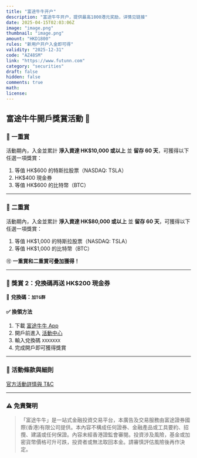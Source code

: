 ```yaml
---
title: "富途牛牛开户"
description: "富途牛牛开户，提供最高1800港元奖励，详情见链接"
date: 2025-04-15T02:03:06Z
image: "image.png"
thumbnail: "image.png"
amount: "HKD1800"
rules: "新用户开户入金即可得"
validity: "2025-12-31"
code: "AZ48SM"
link: "https://www.futunn.com"
category: "securities"
draft: false
hidden: false
comments: true
math:
license:
---
```


## 富途牛牛開戶獎賞活動 🎁

### 🥇 一重賞

活動期內，入金並累計 **淨入資達 HK$10,000 或以上** 並 **留存 60 天**，可獲得以下任選一項獎賞：

1. 等值 HK$600 的特斯拉股票（NASDAQ: TSLA）  
2. HK$400 現金券  
3. 等值 HK$600 的比特幣（BTC）

---

### 🥈 二重賞

活動期內，入金並累計 **淨入資達 HK$80,000 或以上** 並 **留存 60 天**，可獲得以下任選一項獎賞：

1. 等值 HK$1,000 的特斯拉股票（NASDAQ: TSLA）  
2. 等值 HK$1,000 的比特幣（BTC）

🉑 **一重賞和二重賞可疊加獲得！**

---

### 🎁 獎賞 2：兌換碼再送 HK$200 現金券

📌 **兌換碼：`加TG群`**

#### ✅ 換領方法

1. 下載 [富途牛牛 App](https://futunn.onelink.me/fzPs/ozxxzbk0)  
2. 開戶前進入 [活動中心](https://futunn.onelink.me/fzPs/ozxxzbk0)  
3. 輸入兌換碼 `XXXXXXX`  
4. 完成開戶即可獲得獎賞

---

### 📜 活動條款與細則  

[官方活動詳情與 T&C](https://www.futuhk.com/support/topic2_2044)

---

### ⚠️ 免責聲明

> 「富途牛牛」是一站式金融投資交易平台，本廣告及交易服務由富途證券國際(香港)有限公司提供。本內容不構成任何證券、金融產品或工具要約、招攬、建議或任何保證。內容未經香港證監會審閱。投資涉及風險，基金或加密貨幣價格可升可跌，投資者或無法取回本金。請審慎評估風險後再作決定。
